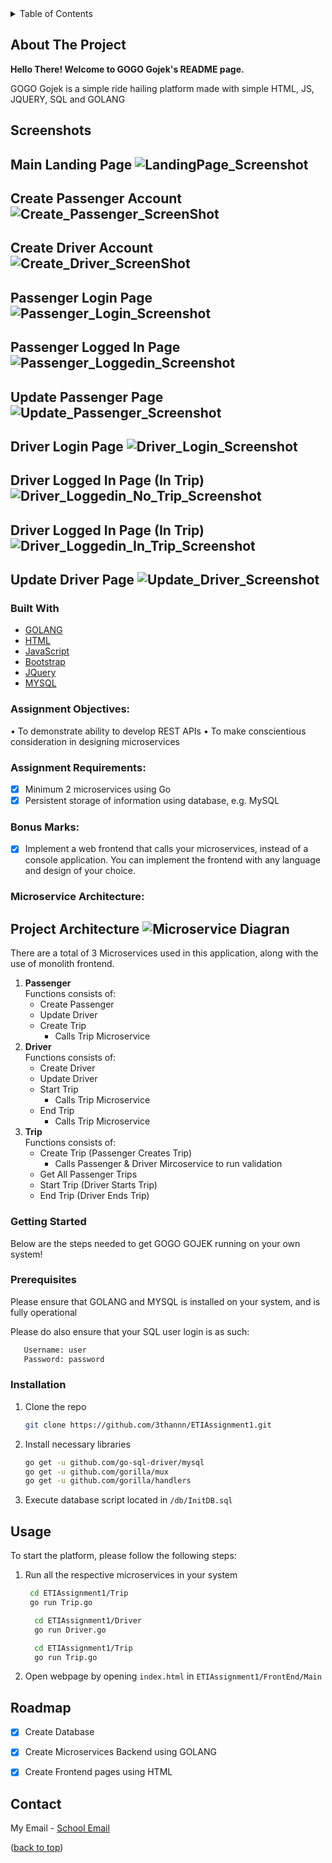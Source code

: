 <!-- TABLE OF CONTENTS -->
<details>
  <summary>Table of Contents</summary>
  <ol>
    <li>
      <a href="#about-the-project">About The Project</a>
      <ul>
        <li><a href="#built-with">Built With</a></li>
      </ul>
    </li>
    <li>
      <a href="#getting-started">Getting Started</a>
      <ul>
        <li><a href="#prerequisites">Prerequisites</a></li>
        <li><a href="#installation">Installation</a></li>
        <li><a href="#usage">Usage</a></li>
      </ul>
    </li>
    <li><a href="#roadmap">Roadmap</a></li>
    <li><a href="#license">License</a></li>
    
  </ol>
</details>



<!-- ABOUT THE PROJECT -->
## About The Project

**Hello There! Welcome to GOGO Gojek's README page.**

GOGO Gojek is a simple ride hailing platform made with simple HTML, JS, JQUERY, SQL and GOLANG

## Screenshots
**Main Landing Page**
![LandingPage_Screenshot][home-page]
---

**Create Passenger Account**
![Create_Passenger_ScreenShot][create-passenger]
---

**Create Driver Account**
![Create_Driver_ScreenShot][create-driver]
---

**Passenger Login Page**
![Passenger_Login_Screenshot][passenger-login]
---

**Passenger Logged In Page**
![Passenger_Loggedin_Screenshot][passenger-loggedin]
---

**Update Passenger Page**
![Update_Passenger_Screenshot][update-passenger]
---

**Driver Login Page**
![Driver_Login_Screenshot][driver-login]
---

**Driver Logged In Page (In Trip)**
![Driver_Loggedin_No_Trip_Screenshot][Driver-loggedinnotrip]
---

**Driver Logged In Page (In Trip)**
![Driver_Loggedin_In_Trip_Screenshot][Driver-loggedintrip]
---

**Update Driver Page**
![Update_Driver_Screenshot][update-driver]
---

### Built With

* [GOLANG](https://go.dev/)
* [HTML](https://html.com/)
* [JavaScript](https://reactjs.org/)
* [Bootstrap](https://getbootstrap.com)
* [JQuery](https://jquery.com)
* [MYSQL](https://www.mysql.com/)


### Assignment Objectives: 
•	To demonstrate ability to develop REST APIs
•	To make conscientious consideration in designing microservices

### Assignment Requirements: 
- [x] Minimum 2 microservices using Go
- [x]	Persistent storage of information using database, e.g. MySQL

### Bonus Marks: 
- [x] Implement a web frontend that calls your microservices, instead of a console application. You can implement the frontend with any language and design of your choice.

### Microservice Architecture: 


**Project Architecture**
![Microservice Diagran][microservice-diagram]
---

There are a total of 3 Microservices used in this application, along with the use of monolith frontend.

1. **Passenger**<br />
  Functions consists of:
    - Create Passenger
    - Update Driver
    - Create Trip 
      - Calls Trip Microservice
2. **Driver**<br />
  Functions consists of:
    - Create Driver
    - Update Driver
    - Start Trip
      - Calls Trip Microservice
   - End Trip
      - Calls Trip Microservice
3. **Trip**<br />
  Functions consists of:
    - Create Trip (Passenger Creates Trip) 
      - Calls Passenger & Driver Mircoservice to run validation
    - Get All Passenger Trips
    - Start Trip (Driver Starts Trip)
    - End Trip (Driver Ends Trip)
<!-- GETTING STARTED -->
### Getting Started
Below are the steps needed to get GOGO GOJEK running on your own system!

### Prerequisites<br />

  Please ensure that GOLANG and MYSQL is installed on your system, and is fully operational

  Please do also ensure that your SQL user login is as such:
 ```sh
    Username: user
    Password: password
 ```
### Installation

1. Clone the repo
   ```sh
   git clone https://github.com/3thannn/ETIAssignment1.git
   ```
2. Install necessary libraries
   ```sh
   go get -u github.com/go-sql-driver/mysql
   go get -u github.com/gorilla/mux
   go get -u github.com/gorilla/handlers
   ```
3. Execute database script located in `/db/InitDB.sql`



<!-- USAGE EXAMPLES -->
## Usage


To start the platform, please follow the following steps:
1. Run all the respective microservices in your system
   ```sh
    cd ETIAssignment1/Trip
    go run Trip.go
   ```

    ```sh
      cd ETIAssignment1/Driver
      go run Driver.go
     ```
    ```sh
      cd ETIAssignment1/Trip
      go run Trip.go
     ```

2. Open webpage by opening `index.html` in `ETIAssignment1/FrontEnd/Main`

<!-- ROADMAP -->
## Roadmap

- [x] Create Database
- [x] Create Microservices Backend using GOLANG
- [x] Create Frontend pages using HTML








<!-- CONTACT -->
## Contact

My Email - [School Email](mailto:s10185214@connect.np.edu.sg) 

<p align="left">(<a href="#top">back to top</a>)</p>

<!-- MARKDOWN LINKS & IMAGES -->

[home-page]: ./Images/Home_Page.PNG
[create-driver]: ./Images/Create_Driver.PNG
[create-passenger]: ./Images/Create_Passenger.PNG
[passenger-login]: ./Images/Passenger_Login.PNG
[passenger-loggedin]: ./Images/Passenger_LoggedIn.PNG
[update-passenger]: ./Images/Update_Passenger.PNG
[driver-login]: ./Images/Driver_Login.PNG
[driver-loggedintrip]: ./Images/Driver_Loginin_InTrip.PNG
[driver-loggedinnotrip]: ./Images/Driver_Loginin_NoTrip.PNG
[update-driver]: ./Images/Update_Driver.PNG
[microservice-diagram]: ./Images/MicroService_Diagram.PNG


